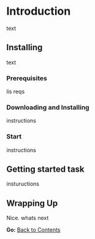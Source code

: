 # Introduction 

text


## Installing

text

### Prerequisites

lis reqs



### Downloading and Installing


instructions


### Start

instructions

## Getting started task

instuructions

## Wrapping Up

Nice. whats next

**Go:** [Back to Contents](../README.md)